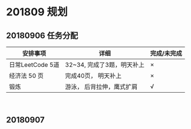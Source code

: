 # 201809 规划

## 20180906 任务分配

| 安排事项         | 详细                       | 完成/未完成 |
| ---------------- | -------------------------- | ----------- |
| 日常LeetCode 5道 | 32~34, 完成了3题，明天补上 | ×           |
| 经济法 50 页     | 完成40页， 明天补上        | ×           |
| 锻炼             | 游泳， 后背拉伸，鹰式扩肩  | √           |

<br>

## 20180907

